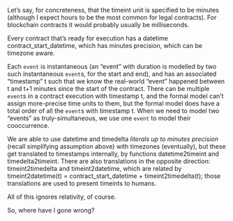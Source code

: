 Let’s say, for concreteness, that the timeint unit is specified to be minutes (although I expect hours to be the most common for legal contracts). For blockchain contracts it would probably usually be milliseconds.

Every contract that’s ready for execution has a datetime contract_start_datetime, which has minutes precision, which can be timezone aware.

Each `event` is instantaneous (an “event” with duration is modelled by two such instantaneous `event`s, for the start and end), and has an associated “timestamp” t such that we know the real-world “event” happened between t and t+1 minutes since the start of the contract. There can be multiple `event`s in a contract execution with timestamp t, and the formal model can’t assign more-precise time units to them, but the formal model does have a total order of all the `event`s with timestamp t. When we need to model two “events” as truly-simultaneous, we use one `event` to model their cooccurrence.

We are able to use datetime and timedelta *literals* _up to minutes precision_ (recall simplifying assumption above) with timezones (eventually), but these get translated to timestamps internally, by functions datetime2timeint and timedelta2timeint. There are also translations in the opposite direction: timeint2timedelta and timeint2datetime, which are related by timeint2datetime(t) = contract_start_datetime + timeint2timedelta(t); those translations are used to present timeints to humans.

All of this ignores relativity, of course.

So, where have I gone wrong?